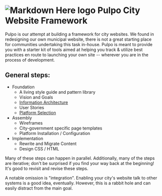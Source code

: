 # ![Markdown Here logo](http://i.imgur.com/SwQktkI.png) Pulpo City Website Framework

Pulpo is our attempt at building a framework for city websites. We found in redesigning our own municipal website, there is not a great starting place for communities undertaking this task in-house. Pulpo is meant to provide you with a starter kit of tools aimed at helping you track & utilize best practices en route to launching your own site -- wherever you are in the process of development. 

## General steps:

  - Foundation
    - A living style guide and pattern library
    - Vision and Goals
    - [Information Architecture](docs/ia.md)
    - User Stories
    - [Platform Selection](docs/platform.md)
  - Assembly 
    - Wireframes
    - City-government specific page templates
    - Platform Installation / Configuration 
  - Implementation
    - Rewrite and Migrate Content
    - Design CSS / HTML 

Many of these steps can happen in parallel. Additionally, many of the steps are iterative; don't be surprised if you find your way back at the beginning! It's good to revisit and revise these steps. 

A notable omission is "integration". Enabling your city's website talk to other systems is a good idea, eventually. However, this is a rabbit hole and can easily distract from the main goal.
